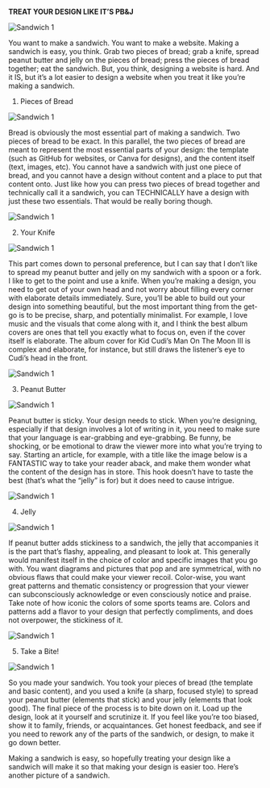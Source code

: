 **TREAT YOUR DESIGN LIKE IT’S PB&J**

![Sandwich 1](https://recipesformen.com/wp-content/uploads/2019/10/peanutbutter-and-jelly-sandwich.jpg)

You want to make a sandwich. You want to make a website. Making a sandwich is easy, you think. Grab two pieces of bread; grab a knife, spread peanut butter and jelly on the pieces of bread; press the pieces of bread together; eat the sandwich. But, you think, designing a website is hard. And it IS, but it’s a lot easier to design a website when you treat it like you’re making a sandwich.

1. Pieces of Bread

![Sandwich 1](https://recipesformen.com/wp-content/uploads/2019/10/peanutbutter-and-jelly-sandwich.jpg)

Bread is obviously the most essential part of making a sandwich. Two pieces of bread to be exact. In this parallel, the two pieces of bread are meant to represent the most essential parts of your design: the template (such as GitHub for websites, or Canva for designs), and the content itself (text, images, etc). You cannot have a sandwich with just one piece of bread, and you cannot have a design without content and a place to put that content onto. Just like how you can press two pieces of bread together and technically call it a sandwich, you can TECHNICALLY have a design with just these two essentials. That would be really boring though.

![Sandwich 1](https://recipesformen.com/wp-content/uploads/2019/10/peanutbutter-and-jelly-sandwich.jpg)

2. Your Knife

![Sandwich 1](https://recipesformen.com/wp-content/uploads/2019/10/peanutbutter-and-jelly-sandwich.jpg)

This part comes down to personal preference, but I can say that I don’t like to spread my peanut butter and jelly on my sandwich with a spoon or a fork. I like to get to the point and use a knife. When you’re making a design, you need to get out of your own head and not worry about filling every corner with elaborate details immediately. Sure, you’ll be able to build out your design into something beautiful, but the most important thing from the get-go is to be precise, sharp, and potentially minimalist. For example, I love music and the visuals that come along with it, and I think the best album covers are ones that tell you exactly what to focus on, even if the cover itself is elaborate. The album cover for Kid Cudi’s Man On The Moon III is complex and elaborate, for instance, but still draws the listener’s eye to Cudi’s head in the front.

![Sandwich 1](https://recipesformen.com/wp-content/uploads/2019/10/peanutbutter-and-jelly-sandwich.jpg)

3. Peanut Butter

![Sandwich 1](https://recipesformen.com/wp-content/uploads/2019/10/peanutbutter-and-jelly-sandwich.jpg)

Peanut butter is sticky. Your design needs to stick. When you’re designing, especially if that design involves a lot of writing in it, you need to make sure that your language is ear-grabbing and eye-grabbing. Be funny, be shocking, or be emotional to draw the viewer more into what you’re trying to say. Starting an article, for example, with a title like the image below is a FANTASTIC way to take your reader aback, and make them wonder what the content of the design has in store. This hook doesn’t have to taste the best (that’s what the “jelly” is for) but it does need to cause intrigue.

![Sandwich 1](https://recipesformen.com/wp-content/uploads/2019/10/peanutbutter-and-jelly-sandwich.jpg)

4. Jelly

![Sandwich 1](https://recipesformen.com/wp-content/uploads/2019/10/peanutbutter-and-jelly-sandwich.jpg)

If peanut butter adds stickiness to a sandwich, the jelly that accompanies it is the part that’s flashy, appealing, and pleasant to look at. This generally would manifest itself in the choice of color and specific images that you go with. You want diagrams and pictures that pop and are symmetrical, with no obvious flaws that could make your viewer recoil. Color-wise, you want great patterns and thematic consistency or progression that your viewer can subconsciously acknowledge or even consciously notice and praise. Take note of how iconic the colors of some sports teams are. Colors and patterns add a flavor to your design that perfectly compliments, and does not overpower, the stickiness of it.

![Sandwich 1](https://recipesformen.com/wp-content/uploads/2019/10/peanutbutter-and-jelly-sandwich.jpg)

5. Take a Bite!

![Sandwich 1](https://recipesformen.com/wp-content/uploads/2019/10/peanutbutter-and-jelly-sandwich.jpg)

So you made your sandwich. You took your pieces of bread (the template and basic content), and you used a knife (a sharp, focused style) to spread your peanut butter (elements that stick) and your jelly (elements that look good). The final piece of the process is to bite down on it. Load up the design, look at it yourself and scrutinize it. If you feel like you’re too biased, show it to family, friends, or acquaintances. Get honest feedback, and see if you need to rework any of the parts of the sandwich, or design, to make it go down better.

Making a sandwich is easy, so hopefully treating your design like a sandwich will make it so that making your design is easier too. Here’s another picture of a sandwich.
